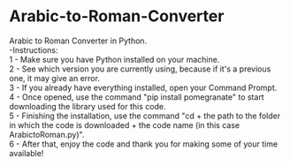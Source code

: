 # Arabic-to-Roman-Converter
Arabic to Roman Converter in Python.<br>
-Instructions:<br>
1 - Make sure you have Python installed on your machine.<br>
2 - See which version you are currently using, because if it's a previous one, it may give an error.<br>
3 - If you already have everything installed, open your Command Prompt.<br>
4 - Once opened, use the command "pip install pomegranate" to start downloading the library used for this code.<br>
5 - Finishing the installation, use the command "cd + the path to the folder in which the code is downloaded + the code name (in this case ArabictoRoman.py)".<br>
6 - After that, enjoy the code and thank you for making some of your time available!
